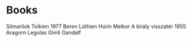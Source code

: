 # Books
Silmarilok Tolkien 1977 Beren Lúthien Húrin Melkor
A király visszatér 1955 Aragorn Legolas Gimli Gandalf
